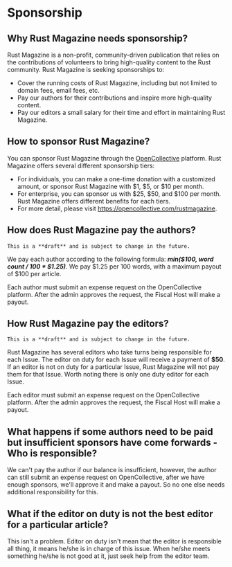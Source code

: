 # Sponsorship

## Why Rust Magazine needs sponsorship?

Rust Magazine is a non-profit, community-driven publication that relies on the contributions of volunteers to bring high-quality content to the Rust community. Rust Magazine is seeking sponsorships to:

- Cover the running costs of Rust Magazine, including but not limited to domain fees, email fees, etc.
- Pay our authors for their contributions and inspire more high-quality content.
- Pay our editors a small salary for their time and effort in maintaining Rust Magazine.

## How to sponsor Rust Magazine?

You can sponsor Rust Magazine through the [OpenCollective](https://opencollective.com/rustmagazine) platform. Rust Magazine offers several different sponsorship tiers:

- For individuals, you can make a one-time donation with a customized amount, or sponsor Rust Magazine with $1, $5, or $10 per month.
- For enterprise, you can sponsor us with $25, $50, and $100 per month. Rust Magazine offers different benefits for each tiers.
- For more detail, please visit <https://opencollective.com/rustmagazine>.

## How does Rust Magazine pay the authors?

```callout, theme:red
This is a **draft** and is subject to change in the future.
```

We pay each author according to the following formula: **_min($100, word count / 100 \* $1.25)_**. We pay $1.25 per 100 words, with a maximum payout of $100 per article.

Each author must submit an expense request on the OpenCollective platform. After the admin approves the request, the Fiscal Host will make a payout.

## How Rust Magazine pay the editors?

```callout, theme:red
This is a **draft** and is subject to change in the future.
```

Rust Magazine has several editors who take turns being responsible for each Issue. The editor on duty for each Issue will receive a payment of **$50**. If an editor is not on duty for a particular Issue, Rust Magazine will not pay them for that Issue. Worth noting there is only one duty editor for each Issue.

Each editor must submit an expense request on the OpenCollective platform. After the admin approves the request, the Fiscal Host will make a payout.

## What happens if some authors need to be paid but insufficient sponsors have come forwards - Who is responsible?

We can't pay the author if our balance is insufficient, however, the author can still submit an expense request on OpenCollective, after we have enough sponsors, we'll approve it and make a payout. So no one else needs additional responsibility for this.

## What if the editor on duty is not the best editor for a particular article?

This isn't a problem. Editor on duty isn't mean that the editor is responsible all thing, it means he/she is in charge of this issue. When he/she meets something he/she is not good at it, just seek help from the editor team.

